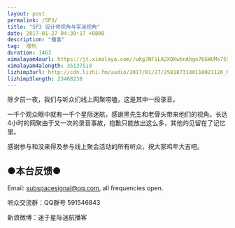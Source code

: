 ```yaml
---
layout: post
permalink: /SP3/
title: "SP3 设计师视角与军迷视角"
date: 2017-01-27 04:39:17 +0800
description: "播客"
tag:  增刊
duration: 1463
ximalayam4aurl: https://jt.ximalaya.com//wKgJNFiLA2XQKwbnAhgn76GWUMs755.mp3.m4a?channel=rss&amp;album_id=3135361&amp;track_id=29534811&amp;uid=6418191&amp;jt=https://audio.xmcdn.com/group23/M0B/0F/31/wKgJNFiLA2XQKwbnAhgn76GWUMs755.mp3
ximalayam4alength: 35137519
lizhimp3url: http://cdn.lizhi.fm/audio/2017/01/27/2581873140118021126_hd.mp3
lizhimp3length: 23468238
---   
```


除夕前一夜，我们与听众们线上网聚唠嗑，这是其中一段录音。

一千个观众眼中就有一千个星际迷航，感谢黑先生和老骨头带来他们的视角。长达4小时的网聚由于又一次的录音事故，抱歉只能放出这么多，其他灼见留在了记忆里。
 
感谢参与和没来得及参与线上聚会活动的所有听众，祝大家鸡年大吉吧。

## ●本台反馈●

Email: subspacesignal@qq.com, all frequencies open.

听众交流群：QQ群号 591546843
 
新浪微博：迷于星际迷航播客
